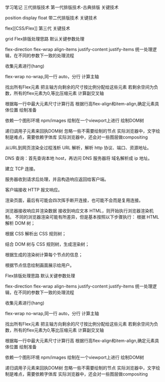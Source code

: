 学习笔记
三代排版技术
第一代排版技术-古典排版
关键技术

position
display
float
带二代排版技术
关键技术

flex[[CSS/Flex]]
第三代
关键技术

grid
Flex排版处理思路
默认关键参数处理

flex-direction
flex-wrap
align-items
justify-content
justify-items
统一处理逻辑，在不同的参数下一致的处理流程

收集元素进行(hang)

flex-wrap
no-wrap,同一行
auto，分行
计算主轴

找出所有Flex元素
把主轴方向剩余的尺寸按比例分配给这些元素
若剩余空间为负数，所有的flex元素为0,等比压缩元素
计算副交叉轴

根据每一行中最大元素尺寸计算行高
根据行高flex-align和item-align,确定元素具体位置
绘制准备

依赖一个图形环境
npm/images
绘制在一个viewport上进行
绘制DOM树

递归调用子元素来回执DOM树
忽略一些不需要绘制的节点
实际浏览器中，文字绘制是难点，需要依赖字体库
实际浏览器中，还会对一些图层做compositing

从URL到网页渲染全过程浅析
URL 解析，解析 http 协议、端口、资源地址。

DNS 查询：首先查询本地 host，再访问 DNS 服务器将 域名解析成 ip 地址。

建立 TCP 连接。

服务器收到请求后处理，并且构造响应返回给客户端。

客户端接收 HTTP 报文响应。

渲染页面，最后有可能会四次挥手断开连接，也可能不会而是复用连接。

浏览器接收响应并渲染数据
接收到响应文本 HTML，则开始执行浏览器渲染机制。
不同的浏览器渲染可能有所差异，但是基本按照以下步骤执行：
根据 HTML 解析 DOM 树；

根据 CSS 解析出 CSS 规则树；

结合 DOM 树与 CSS 规则树，生成渲染树；

根据生成的渲染树计算每个节点的信息；

根据节点信息绘制画面展示给用户。

Flex排版处理思路
默认关键参数处理

flex-direction
flex-wrap
align-items
justify-content
justify-items
统一处理逻辑，在不同的参数下一致的处理流程

收集元素进行(hang)

flex-wrap
no-wrap,同一行
auto，分行
计算主轴

找出所有Flex元素
把主轴方向剩余的尺寸按比例分配给这些元素
若剩余空间为负数，所有的flex元素为0,等比压缩元素
计算副交叉轴

根据每一行中最大元素尺寸计算行高
根据行高flex-align和item-align,确定元素具体位置
绘制准备

依赖一个图形环境
npm/images
绘制在一个viewport上进行
绘制DOM树

递归调用子元素来回执DOM树
忽略一些不需要绘制的节点
实际浏览器中，文字绘制是难点，需要依赖字体库
实际浏览器中，还会对一些图层做compositing